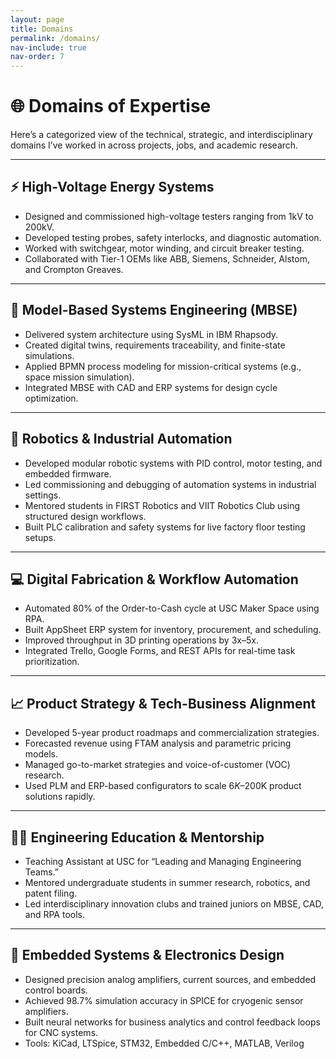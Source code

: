 ```yaml
---
layout: page
title: Domains
permalink: /domains/
nav-include: true
nav-order: 7
---
```


# 🌐 Domains of Expertise

Here’s a categorized view of the technical, strategic, and interdisciplinary domains I’ve worked in across projects, jobs, and academic research.

---

## ⚡ High-Voltage Energy Systems
- Designed and commissioned high-voltage testers ranging from 1kV to 200kV.
- Developed testing probes, safety interlocks, and diagnostic automation.
- Worked with switchgear, motor winding, and circuit breaker testing.
- Collaborated with Tier-1 OEMs like ABB, Siemens, Schneider, Alstom, and Crompton Greaves.

---

## 🧠 Model-Based Systems Engineering (MBSE)
- Delivered system architecture using SysML in IBM Rhapsody.
- Created digital twins, requirements traceability, and finite-state simulations.
- Applied BPMN process modeling for mission-critical systems (e.g., space mission simulation).
- Integrated MBSE with CAD and ERP systems for design cycle optimization.

---

## 🤖 Robotics & Industrial Automation
- Developed modular robotic systems with PID control, motor testing, and embedded firmware.
- Led commissioning and debugging of automation systems in industrial settings.
- Mentored students in FIRST Robotics and VIIT Robotics Club using structured design workflows.
- Built PLC calibration and safety systems for live factory floor testing setups.

---

## 💻 Digital Fabrication & Workflow Automation
- Automated 80% of the Order-to-Cash cycle at USC Maker Space using RPA.
- Built AppSheet ERP system for inventory, procurement, and scheduling.
- Improved throughput in 3D printing operations by 3x–5x.
- Integrated Trello, Google Forms, and REST APIs for real-time task prioritization.

---

## 📈 Product Strategy & Tech-Business Alignment
- Developed 5-year product roadmaps and commercialization strategies.
- Forecasted revenue using FTAM analysis and parametric pricing models.
- Managed go-to-market strategies and voice-of-customer (VOC) research.
- Used PLM and ERP-based configurators to scale $6K–$200K product solutions rapidly.

---

## 🧑‍🏫 Engineering Education & Mentorship
- Teaching Assistant at USC for “Leading and Managing Engineering Teams.”
- Mentored undergraduate students in summer research, robotics, and patent filing.
- Led interdisciplinary innovation clubs and trained juniors on MBSE, CAD, and RPA tools.

---

## 🧪 Embedded Systems & Electronics Design
- Designed precision analog amplifiers, current sources, and embedded control boards.
- Achieved 98.7% simulation accuracy in SPICE for cryogenic sensor amplifiers.
- Built neural networks for business analytics and control feedback loops for CNC systems.
- Tools: KiCad, LTSpice, STM32, Embedded C/C++, MATLAB, Verilog
